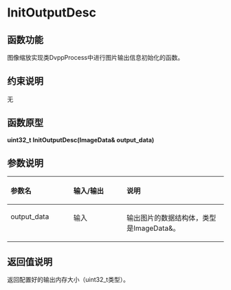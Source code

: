 # InitOutputDesc<a name="ZH-CN_TOPIC_0000001539259664"></a>

## 函数功能<a name="section15868409121"></a>

图像缩放实现类DvppProcess中进行图片输出信息初始化的函数。

## 约束说明<a name="section1771773225914"></a>

无

## 函数原型<a name="section16481811131215"></a>

**uint32\_t InitOutputDesc\(ImageData& output\_data\)**

## 参数说明<a name="section2779823101219"></a>

<a name="zh-cn_topic_0122830089_table438764393513"></a>
<table><thead align="left"><tr id="zh-cn_topic_0122830089_row53871743113510"><th class="cellrowborder" valign="top" width="29.03%" id="mcps1.1.4.1.1"><p id="zh-cn_topic_0122830089_p1438834363520"><a name="zh-cn_topic_0122830089_p1438834363520"></a><a name="zh-cn_topic_0122830089_p1438834363520"></a>参数名</p>
</th>
<th class="cellrowborder" valign="top" width="24.529999999999998%" id="mcps1.1.4.1.2"><p id="p1769255516412"><a name="p1769255516412"></a><a name="p1769255516412"></a>输入/输出</p>
</th>
<th class="cellrowborder" valign="top" width="46.44%" id="mcps1.1.4.1.3"><p id="zh-cn_topic_0122830089_p173881843143514"><a name="zh-cn_topic_0122830089_p173881843143514"></a><a name="zh-cn_topic_0122830089_p173881843143514"></a>说明</p>
</th>
</tr>
</thead>
<tbody><tr id="zh-cn_topic_0122830089_row2038874343514"><td class="cellrowborder" valign="top" width="29.03%" headers="mcps1.1.4.1.1 "><p id="p12549135202310"><a name="p12549135202310"></a><a name="p12549135202310"></a>output_data</p>
</td>
<td class="cellrowborder" valign="top" width="24.529999999999998%" headers="mcps1.1.4.1.2 "><p id="p8693185517417"><a name="p8693185517417"></a><a name="p8693185517417"></a>输入</p>
</td>
<td class="cellrowborder" valign="top" width="46.44%" headers="mcps1.1.4.1.3 "><p id="p4515239297"><a name="p4515239297"></a><a name="p4515239297"></a>输出图片的数据结构体，类型是ImageData&amp;。</p>
</td>
</tr>
</tbody>
</table>

## 返回值说明<a name="section7624143271217"></a>

返回配置好的输出内存大小（uint32\_t类型）。

